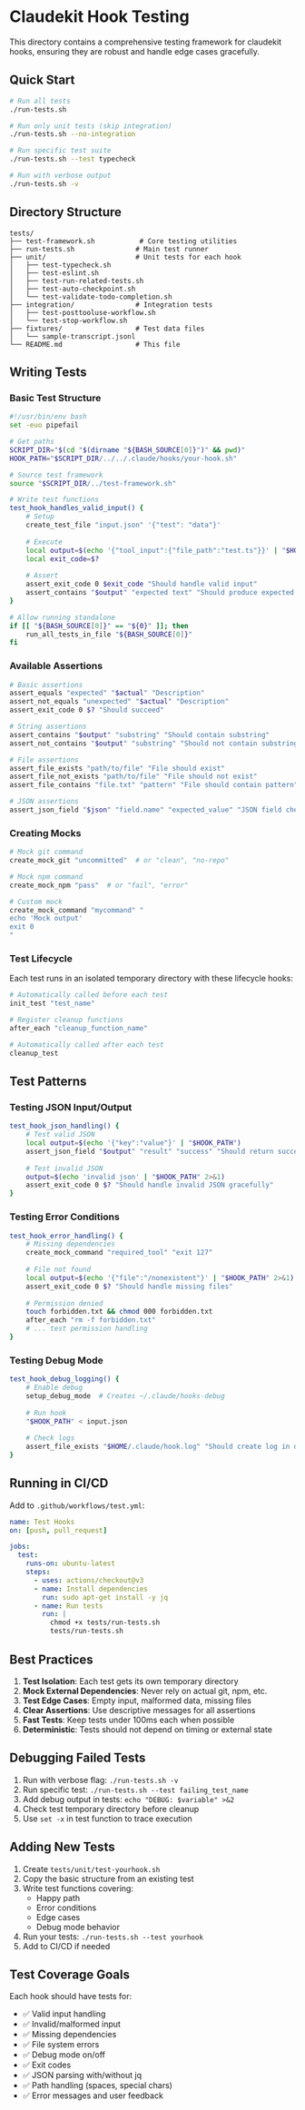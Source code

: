 # Claudekit Hook Testing

This directory contains a comprehensive testing framework for claudekit hooks, ensuring they are robust and handle edge cases gracefully.

## Quick Start

```bash
# Run all tests
./run-tests.sh

# Run only unit tests (skip integration)
./run-tests.sh --no-integration

# Run specific test suite
./run-tests.sh --test typecheck

# Run with verbose output
./run-tests.sh -v
```

## Directory Structure

```
tests/
├── test-framework.sh           # Core testing utilities
├── run-tests.sh               # Main test runner
├── unit/                      # Unit tests for each hook
│   ├── test-typecheck.sh
│   ├── test-eslint.sh
│   ├── test-run-related-tests.sh
│   ├── test-auto-checkpoint.sh
│   └── test-validate-todo-completion.sh
├── integration/               # Integration tests
│   ├── test-posttooluse-workflow.sh
│   └── test-stop-workflow.sh
├── fixtures/                  # Test data files
│   └── sample-transcript.jsonl
└── README.md                  # This file
```

## Writing Tests

### Basic Test Structure

```bash
#!/usr/bin/env bash
set -euo pipefail

# Get paths
SCRIPT_DIR="$(cd "$(dirname "${BASH_SOURCE[0]}")" && pwd)"
HOOK_PATH="$SCRIPT_DIR/../../.claude/hooks/your-hook.sh"

# Source test framework
source "$SCRIPT_DIR/../test-framework.sh"

# Write test functions
test_hook_handles_valid_input() {
    # Setup
    create_test_file "input.json" '{"test": "data"}'
    
    # Execute
    local output=$(echo '{"tool_input":{"file_path":"test.ts"}}' | "$HOOK_PATH" 2>&1)
    local exit_code=$?
    
    # Assert
    assert_exit_code 0 $exit_code "Should handle valid input"
    assert_contains "$output" "expected text" "Should produce expected output"
}

# Allow running standalone
if [[ "${BASH_SOURCE[0]}" == "${0}" ]]; then
    run_all_tests_in_file "${BASH_SOURCE[0]}"
fi
```

### Available Assertions

```bash
# Basic assertions
assert_equals "expected" "$actual" "Description"
assert_not_equals "unexpected" "$actual" "Description"
assert_exit_code 0 $? "Should succeed"

# String assertions
assert_contains "$output" "substring" "Should contain substring"
assert_not_contains "$output" "substring" "Should not contain substring"

# File assertions
assert_file_exists "path/to/file" "File should exist"
assert_file_not_exists "path/to/file" "File should not exist"
assert_file_contains "file.txt" "pattern" "File should contain pattern"

# JSON assertions
assert_json_field "$json" "field.name" "expected_value" "JSON field check"
```

### Creating Mocks

```bash
# Mock git command
create_mock_git "uncommitted"  # or "clean", "no-repo"

# Mock npm command
create_mock_npm "pass"  # or "fail", "error"

# Custom mock
create_mock_command "mycommand" "
echo 'Mock output'
exit 0
"
```

### Test Lifecycle

Each test runs in an isolated temporary directory with these lifecycle hooks:

```bash
# Automatically called before each test
init_test "test_name"

# Register cleanup functions
after_each "cleanup_function_name"

# Automatically called after each test
cleanup_test
```

## Test Patterns

### Testing JSON Input/Output

```bash
test_hook_json_handling() {
    # Test valid JSON
    local output=$(echo '{"key":"value"}' | "$HOOK_PATH")
    assert_json_field "$output" "result" "success" "Should return success"
    
    # Test invalid JSON
    output=$(echo 'invalid json' | "$HOOK_PATH" 2>&1)
    assert_exit_code 0 $? "Should handle invalid JSON gracefully"
}
```

### Testing Error Conditions

```bash
test_hook_error_handling() {
    # Missing dependencies
    create_mock_command "required_tool" "exit 127"
    
    # File not found
    local output=$(echo '{"file":"/nonexistent"}' | "$HOOK_PATH" 2>&1)
    assert_exit_code 0 $? "Should handle missing files"
    
    # Permission denied
    touch forbidden.txt && chmod 000 forbidden.txt
    after_each "rm -f forbidden.txt"
    # ... test permission handling
}
```

### Testing Debug Mode

```bash
test_hook_debug_logging() {
    # Enable debug
    setup_debug_mode  # Creates ~/.claude/hooks-debug
    
    # Run hook
    "$HOOK_PATH" < input.json
    
    # Check logs
    assert_file_exists "$HOME/.claude/hook.log" "Should create log in debug mode"
}
```

## Running in CI/CD

Add to `.github/workflows/test.yml`:

```yaml
name: Test Hooks
on: [push, pull_request]

jobs:
  test:
    runs-on: ubuntu-latest
    steps:
      - uses: actions/checkout@v3
      - name: Install dependencies
        run: sudo apt-get install -y jq
      - name: Run tests
        run: |
          chmod +x tests/run-tests.sh
          tests/run-tests.sh
```

## Best Practices

1. **Test Isolation**: Each test gets its own temporary directory
2. **Mock External Dependencies**: Never rely on actual git, npm, etc.
3. **Test Edge Cases**: Empty input, malformed data, missing files
4. **Clear Assertions**: Use descriptive messages for all assertions
5. **Fast Tests**: Keep tests under 100ms each when possible
6. **Deterministic**: Tests should not depend on timing or external state

## Debugging Failed Tests

1. Run with verbose flag: `./run-tests.sh -v`
2. Run specific test: `./run-tests.sh --test failing_test_name`
3. Add debug output in tests: `echo "DEBUG: $variable" >&2`
4. Check test temporary directory before cleanup
5. Use `set -x` in test function to trace execution

## Adding New Tests

1. Create `tests/unit/test-yourhook.sh`
2. Copy the basic structure from an existing test
3. Write test functions covering:
   - Happy path
   - Error conditions
   - Edge cases
   - Debug mode behavior
4. Run your tests: `./run-tests.sh --test yourhook`
5. Add to CI/CD if needed

## Test Coverage Goals

Each hook should have tests for:
- ✅ Valid input handling
- ✅ Invalid/malformed input
- ✅ Missing dependencies
- ✅ File system errors
- ✅ Debug mode on/off
- ✅ Exit codes
- ✅ JSON parsing with/without jq
- ✅ Path handling (spaces, special chars)
- ✅ Error messages and user feedback